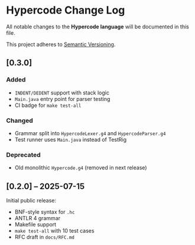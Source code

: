 # Hypercode Change Log

All notable changes to the **Hypercode language** will be documented in this file.

This project adheres to [Semantic Versioning](https://semver.org/).

## [0.3.0]

### Added

- `INDENT/DEDENT` support with stack logic
- `Main.java` entry point for parser testing
- CI badge for `make test-all`

### Changed

- Grammar split into `HypercodeLexer.g4` and `HypercodeParser.g4`
- Test runner uses `Main.java` instead of TestRig

### Deprecated

- Old monolithic `Hypercode.g4` (removed in next release)

## [0.2.0] – 2025-07-15

Initial public release:
- BNF-style syntax for `.hc`
- ANTLR 4 grammar
- Makefile support
- `make test-all` with 10 test cases
- RFC draft in `docs/RFC.md`
